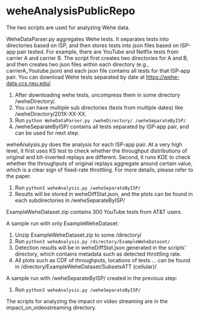 # weheAnalysisPublicRepo
The two scripts are used for analyzing Wehe data.

WeheDataParser.py aggregates Wehe tests. It separates tests into directories based on ISP, and then stores tests into json files based on ISP-app pair tested. For example, there are YouTube and Netflix tests from carrier A and carrier B. The script first creates two directories for A and B, and then creates two json files within each directory (e.g., carrierA_Youtube.json) and each json file contains all tests for that ISP-app pair. You can download Wehe tests separated by date at https://wehe-data.ccs.neu.edu/.

1. After downloading wehe tests, uncompress them in some directory /weheDirectory/.
2. You can have multiple sub directories (tests from multiple dates) like /weheDirectory/201X-XX-XX.
3. Run ```python WeheDataParser.py /weheDirectory/ /weheSeparateByISP/```
4. /weheSeparateByISP/ contains all tests separated by ISP-app pair, and can be used for next step.


weheAnalysis.py does the analysis for each ISP-app pair. At a very high level, it first uses KS test to check whether the throughput distributions of original and bit-inverted replays are different. Second, it runs KDE to check whether the throughputs of original replays aggregate around certain value, which is a clear sign of fixed-rate throttling. For more details, please refer to the paper.

1. Run ```python3 weheAnalysis.py /weheSeparateByISP/```
2. Results will be stored in weheDiffStat.json, and the plots can be found in each subdirectories in /weheSeparateByISP/

ExampleWeheDataset.zip contains 300 YouTube tests from AT&T users.

A sample run with only ExampleWeheDataset:

1. Unzip ExampleWeheDataset.zip to some /directory/
2. Run ```python3 weheAnalysis.py /directory/ExampleWeheDataset/ ```
3. Detection results will be in weheDiffStat.json generated in the scripts' directory, which contains metadata such as detected throttling rate.
4. All plots such as CDF of throughputs, locations of tests ... can be found in /directory/ExampleWeheDataset/SubsetsATT (cellular)/

A sample run with /weheSeparateByISP/ created in the previous step:
1. Run ```python3 weheAnalysis.py /weheSeparateByISP/  ```

The scripts for analyzing the impact on video streaming are in the impact_on_videostreaming directory.
